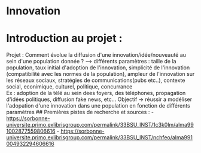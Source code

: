 # Innovation 
# Introduction au projet : 
  Projet : Comment évolue la diffusion d'une innovation/idée/nouveauté au sein d'une population donnée ?
      --> différents paramètres : taille de la population, taux initial d'adoption de l'innovation, simplicité de l'innovation (compatibilité avec les normes de la population), ampleur de l'innovation sur les réseaux sociaux, stratégies de                         communications(pubs etc..), contexte social, econimique, culturel, politique, concurrance  
      Ex : adoption de la télé au sein dees foyers, des téléphones, propagation d'idées politiques, diffusion fake news, etc...
      Objectif -> réussir a modéliser l'adopation d'une innovation dans une population en fonction de différents paramètres
      ## Premières pistes de recherche et sources :
      - https://sorbonne-universite.primo.exlibrisgroup.com/permalink/33BSU_INST/1c3k0lm/alma991002877559806616
      - https://sorbonne-universite.primo.exlibrisgroup.com/permalink/33BSU_INST/nchfeo/alma991004932294606616
